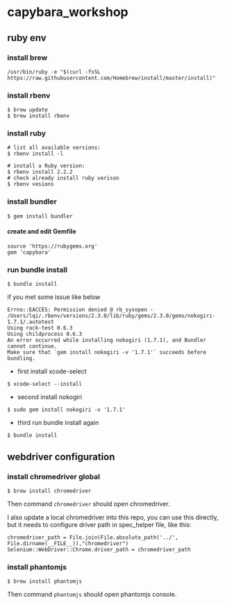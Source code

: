 # capybara_workshop
## ruby env
### install brew

```
/usr/bin/ruby -e "$(curl -fsSL https://raw.githubusercontent.com/Homebrew/install/master/install)"
```
### install rbenv
```
$ brew update
$ brew install rbenv
```
### install ruby
```
# list all available versions:
$ rbenv install -l

# install a Ruby version:
$ rbenv install 2.2.2
# check already install ruby verison
$ rbenv vesions
```
### install bundler
```
$ gem install bundler

```
#### create and edit Gemfile
```
source 'https://rubygems.org'
gem 'capybara'
```
### run bundle install
```
$ bundle install
```
if you met some issue like below
```
Errno::EACCES: Permission denied @ rb_sysopen - /Users/lqi/.rbenv/versions/2.3.0/lib/ruby/gems/2.3.0/gems/nokogiri-1.7.1/.autotest
Using rack-test 0.6.3
Using childprocess 0.6.3
An error occurred while installing nokogiri (1.7.1), and Bundler cannot continue.
Make sure that `gem install nokogiri -v '1.7.1'` succeeds before bundling.
```
- first install xcode-select
```
$ xcode-select --install
```

- second install nokogiri
```
$ sudo gem install nokogiri -v '1.7.1'
```
- third run bundle install again
```
$ bundle install
```
## webdriver configuration
### install chromedriver global

```
$ brew install chromedriver
```
Then command `chromedriver` should open chromedriver.

I also update a local chromedriver into this repo, you can use this directly, but it needs to configure driver path in spec_helper file, like this:
```
chromedriver_path = File.join(File.absolute_path('../', File.dirname(__FILE__)),"chromedriver")
Selenium::WebDriver::Chrome.driver_path = chromedriver_path
```
### install phantomjs
```
$ brew install phantomjs
```
Then command `phantomjs` should open phantomjs console.